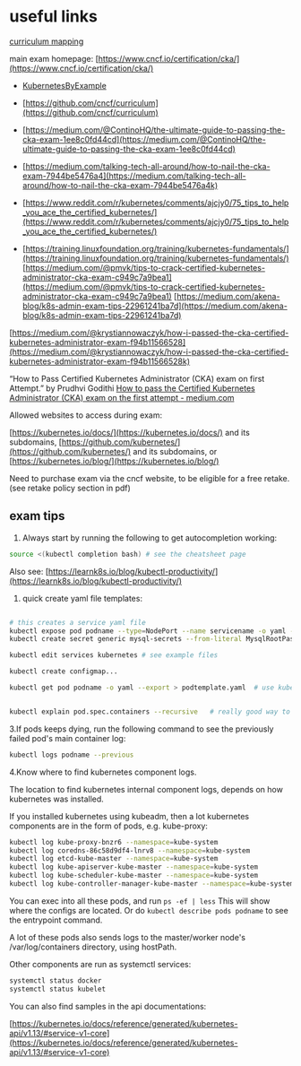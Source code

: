 # useful links

[curriculum mapping](https://github.com/walidshaari/Kubernetes-Certified-Administrator)

main exam homepage: [https://www.cncf.io/certification/cka/](https://www.cncf.io/certification/cka/)

- [KubernetesByExample](http://kubernetesbyexample.com/)

- [https://github.com/cncf/curriculum](https://github.com/cncf/curriculum)
- [https://medium.com/@ContinoHQ/the-ultimate-guide-to-passing-the-cka-exam-1ee8c0fd44cd](https://medium.com/@ContinoHQ/the-ultimate-guide-to-passing-the-cka-exam-1ee8c0fd44cd)
- [https://medium.com/talking-tech-all-around/how-to-nail-the-cka-exam-7944be5476a4](https://medium.com/talking-tech-all-around/how-to-nail-the-cka-exam-7944be5476a4k)
- [https://www.reddit.com/r/kubernetes/comments/ajcjy0/75_tips_to_help_you_ace_the_certified_kubernetes/](https://www.reddit.com/r/kubernetes/comments/ajcjy0/75_tips_to_help_you_ace_the_certified_kubernetes/)
- [https://training.linuxfoundation.org/training/kubernetes-fundamentals/](https://training.linuxfoundation.org/training/kubernetes-fundamentals/)
[https://medium.com/@pmvk/tips-to-crack-certified-kubernetes-administrator-cka-exam-c949c7a9bea1](https://medium.com/@pmvk/tips-to-crack-certified-kubernetes-administrator-cka-exam-c949c7a9bea1)
[https://medium.com/akena-blog/k8s-admin-exam-tips-22961241ba7d](https://medium.com/akena-blog/k8s-admin-exam-tips-22961241ba7d)

[https://medium.com/@krystiannowaczyk/how-i-passed-the-cka-certified-kubernetes-administrator-exam-f94b11566528](https://medium.com/@krystiannowaczyk/how-i-passed-the-cka-certified-kubernetes-administrator-exam-f94b11566528k)

“How to Pass Certified Kubernetes Administrator (CKA) exam on first Attempt.” by Prudhvi Godithi [How to pass the Certified Kubernetes Administrator (CKA) exam on the first attempt - medium.com](https://link.medium.com/vZfmibZtbW)

Allowed websites to access during exam:

 [https://kubernetes.io/docs/](https://kubernetes.io/docs/) and its subdomains,
 [https://github.com/kubernetes/](https://github.com/kubernetes/) and its subdomains,
 or [https://kubernetes.io/blog/](https://kubernetes.io/blog/)

Need to purchase exam via the cncf website, to be eligible for a free retake. (see retake policy section in pdf)

## exam tips

1. Always start by running the following to get autocompletion working:

```bash
source <(kubectl completion bash) # see the cheatsheet page
```

Also see: [https://learnk8s.io/blog/kubectl-productivity/](https://learnk8s.io/blog/kubectl-productivity/)

1. quick create yaml file templates:

```bash

# this creates a service yaml file
kubectl expose pod podname --type=NodePort --name servicename -o yaml --dry-run
kubectl create secret generic mysql-secrets --from-literal MysqlRootPassword=password123 --dry-run -o yaml

kubectl edit services kubernetes # see example files

kubectl create configmap...

kubectl get pod podname -o yaml --export > podtemplate.yaml  # use kube-system namespace objects as templates.


kubectl explain pod.spec.containers --recursive   # really good way to see a quick overall yaml structure.
```

3.If pods keeps dying, run the following command to see the previously failed pod's main container log:

```bash
kubectl logs podname --previous
```

4.Know where to find kubernetes component logs.

The location to find kubernetes internal component logs, depends on how kubernetes was installed.

If you installed kubernetes using kubeadm, then a lot kubernetes components are in the form of pods, e.g. kube-proxy:

```bash
kubectl log kube-proxy-bnzr6 --namespace=kube-system
kubectl log coredns-86c58d9df4-lnrv8 --namespace=kube-system
kubectl log etcd-kube-master --namespace=kube-system
kubectl log kube-apiserver-kube-master --namespace=kube-system
kubectl log kube-scheduler-kube-master --namespace=kube-system
kubectl log kube-controller-manager-kube-master --namespace=kube-system
```

You can exec into all these pods, and run `ps -ef | less` This will show where the configs are located. Or do `kubectl describe pods podname` to see the entrypoint command.

A lot of these pods also sends logs to the master/worker node's /var/log/containers directory, using hostPath.

Other components are run as systemctl services:

```bash
systemctl status docker
systemctl status kubelet
```

You can also find samples in the api documentations:

[https://kubernetes.io/docs/reference/generated/kubernetes-api/v1.13/#service-v1-core](https://kubernetes.io/docs/reference/generated/kubernetes-api/v1.13/#service-v1-core)
